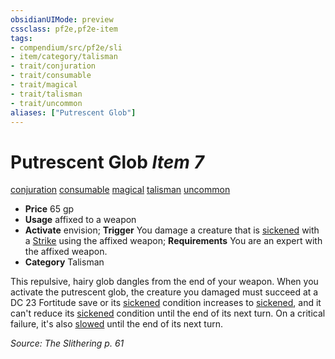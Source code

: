 ```yaml
---
obsidianUIMode: preview
cssclass: pf2e,pf2e-item
tags:
- compendium/src/pf2e/sli
- item/category/talisman
- trait/conjuration
- trait/consumable
- trait/magical
- trait/talisman
- trait/uncommon
aliases: ["Putrescent Glob"]
---
```

# Putrescent Glob *Item 7*  
[conjuration](/rules/traits/conjuration.md)  [consumable](/rules/traits/consumable.md)  [magical](/rules/traits/magical.md)  [talisman](/rules/traits/talisman.md)  [uncommon](/rules/traits/uncommon.md)  

- **Price** 65 gp
- **Usage** affixed to a weapon
- **Activate** envision; **Trigger** You damage a creature that is [sickened](/rules/conditions.md#Sickened) with a [Strike](/rules/actions/strike.md) using the affixed weapon; **Requirements** You are an expert with the affixed weapon.
- **Category** Talisman

This repulsive, hairy glob dangles from the end of your weapon. When you activate the putrescent glob, the creature you damaged must succeed at a DC 23 Fortitude save or its [sickened](/rules/conditions.md#Sickened) condition increases to [sickened](/rules/conditions.md#Sickened), and it can't reduce its [sickened](/rules/conditions.md#Sickened) condition until the end of its next turn. On a critical failure, it's also [slowed](/rules/conditions.md#Slowed) until the end of its next turn.

*Source: The Slithering p. 61*